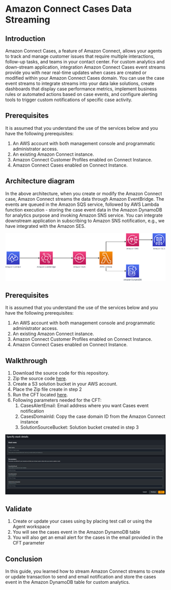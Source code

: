 # Amazon Connect Cases Data Streaming

## Introduction

Amazon Connect Cases, a feature of Amazon Connect, allows your agents to track and manage customer issues that require multiple interactions, follow-up tasks, and teams in your contact center. For custom analytics and down-stream application, integration Amazon Connect Cases event streams provide you with near real-time updates when cases are created or modified within your Amazon Connect Cases domain. You can use the case event streams to integrate streams into your data lake solutions, create dashboards that display case performance metrics, implement business rules or automated actions based on case events, and configure alerting tools to trigger custom notifications of specific case activity.

## Prerequisites
It is assumed that you understand the use of the services below and you have the following prerequisites:
1.  An AWS account with both management console and programmatic administrator access.
2.  An existing Amazon Connect instance.
3.  Amazon Connect Customer Profiles enabled on Connect Instance.
4.  Amazon Connect Cases enabled on Connect Instance.

## Architecture diagram 

In the above architecture, when you create or modify the Amazon Connect case, Amazon Connect streams the data through Amazon EventBridge. The events are queued in the Amazon SQS service, followed by AWS Lambda function execution - storing the case event data in the Amazon DynamoDB for analytics purpose and invoking Amazon SNS service. You can integrate downstream application in subscribing to Amazon SNS notification, e.g., we have integrated with the Amazon SES.

![Architecture Diagram](images/architecture-cases-workshop.png?raw=true)

## Prerequisites
It is assumed that you understand the use of the services below and you have the following prerequisites:
1.	An AWS account with both management console and programmatic administrator access.
2.	An existing Amazon Connect instance.
3.	Amazon Connect Customer Profiles enabled on Connect Instance. 
4.	Amazon Connect Cases enabled on Connect Instance. 


## Walkthrough

1.	Download the source code for this repository.
2.	Zip the source code [here](zip/amazon-connect-cases-workshop.zip).
3.	Create a S3 solution bucket in your AWS account.
4.	Place the Zip file create in step 2
5.	Run the CFT located [here](cft/amazon-connect-cases-workshop-cft.yaml).
6.	Following parameters needed for the CFT:
    1.	CasesAlertEmail: Email address where you want Cases event notification
    2.	CasesDomainId: Copy the case domain ID from the Amazon Connect instance
    3.	SolutionSourceBucket: Solution bucket created in step 3

![CloudFormation Template Screenshot](images/cft-screenshot.png?raw=true)

## Validate
1.	Create or update your cases using by placing test call or using the Agent workspace
2.	You will see the cases event in the Amazon DynamoDB table
3.	You will also get an email alert for the cases in the email provided in the CFT parameter

## Conclusion
In this guide, you learned how to stream Amazon Connect streams to create or update transaction to send and email notification and store the cases event in the Amazon DynamoDB table for custom analytics.
